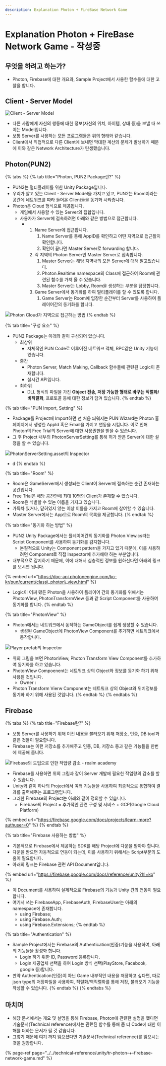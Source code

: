 ```yaml
---
description: Explanation Photon + FireBase Network Game
---
```


# Explanation Photon + FireBase Network Game - 작성중

## 무엇을 하려고 하는가?

* Photon, Firebase에 대한 개요와, Sample Project에서 사용한 함수들에 대한 고찰을 합니다.



## Client - Server Model

![Client - Server Model](../../.gitbook/assets/image%20%28161%29.png)

* 다른 사람에게 자신의 행동에 대한 정보\(자신의 위치, 아이템, 상태 등\)을 보낼 때 쓰이는 Model입니다.
* 보통 Server를 사용하는 모든 프로그램들은 위의 형태와 같습니다.
* Client에서 직접적으로 다른 Client에 보내면 막대한 계산의 문제가 발생하기 때문에 이와 같은 Network Architecture가 탄생했습니다.

## Photon\(PUN2\)

{% tabs %}
{% tab title="Photon, PUN2 Package란?" %}
* PUN2는 멀티플레이를 위한 Unity Package입니다.
* 우리가 알고 있는 Client - Server Model을 가지고 있고, PUN2는 Room이라는 공간에 네트워크를 따라 들어온 Client들을 동기화 시켜줍니다.
* Photon은 Cloud 형식으로 제공됩니다.
  * 게임에서 사용할 수 있는 Server의 집합입니다.
  * 사용자가 Server에 접속하려면 아래와 같은 방법으로 접근합니다.
    * 1. Name Server에 접근합니다.
         1. Name Server를 통해 AppID를 확인하고 어떤 지역으로 접근할지 확인합니다.
         2. 확인이 끝나면 Master Server로 forwarding 합니다.
      2. 각 지역의 Photon Server인 Master Server로 접속합니다.
         1. Master Server는 해당 지역내의 모든 Server에 대해 알고있습니다.
         2. Photon.Realtime namespace의 Class에 접근하여 Room에 관련된 함수를 가져 올 수 있습니다.
         3. Master Server는 Lobby, Room을 생성하는 부분을 담당합니다.
      3. Game Server에서 동기화를 하여 멀티플레이를 할 수 있도록 합니다.
         1. Game Server는 Room에 입장한 순간부터 Server를 사용하여 플레이어간의 동기화를 합니다.

![Photon Cloud&#xAC00; &#xC9C0;&#xC5ED;&#xC73C;&#xB85C; &#xC811;&#xADFC;&#xD558;&#xB294; &#xBC29;&#xBC95;](../../.gitbook/assets/image%20%28155%29.png)
{% endtab %}

{% tab title="구성 요소" %}
* PUN2 Package는 아래와 같이 구성되어 있습니다.
  * 최상위
    * 자체적인 PUN Code로 이루어진 네트워크 객체, RPC같은 Unity 기능이 있습니다.
  * 중간
    * Photon Server, Match Making, Callback 함수들에 관련된 Logic이 존재합니다.
    * 실시간 API입니다.
  * 최하위
    * DLL 형식의 파일을 가진 **Object 전송, 저장 가능한 형태로 바꾸는 직렬화/비직렬화**, 프로토콜 등에 대한 정보가 담겨 있습니다.
{% endtab %}

{% tab title="PUN Import, Setting" %}
* Package를 Project에 Import하면 맨 처음 띄워지는 PUN Wizard는 Photon 홈페이지에서 생성한 AppId 혹은 Email을 가지고 연동을 시킵니다. 이로 인해 Photon의 Free Trial의 Server에 대한 사용권한을 받을 수 있습니다.
* 그 후 Project 내부의 PhotonServerSetting를 통해 허가 받은 Server에 대한 설정을 할 수 있습니다.

![PhotonServerSetting.asset&#xC758; Inspector](../../.gitbook/assets/image%20%28153%29.png)

* d
{% endtab %}

{% tab title="Room" %}
* Room은 GameServer에서 생성되는 Client이 Server에 접속하는 순간 존재하는 공간입니다.
* Free Trial은 해당 공간안에 최대 10명의 Client가 존재할 수 있습니다.
* Room은 식별할 수 있는 이름을 가지고 있습니다.
* 가득차 있거나, 닫혀있지 않는 이상 이름을 가지고 Room에 참여할 수 있습니다.
* Master Server에서는 App으로 Room의 목록을 제공합니다.
{% endtab %}

{% tab title="동기화 하는 방법" %}
* PUN2 Unity Package에서는 플레이어간의 동기화를 Photon View.cs라는 Script Component를 사용하여 동기화를 감지합니다.
  * 본질적으로 Unity는 Component pattern을 가지고 있기 때문에, 이를 사용하려면 Component로 직접 Inspector에 추가해야 하는 부분입니다.
* 내부적으로 감지하기 때문에, 이에 대해서 심층적인 정보를 원하신다면 아래의 링크를 보시면 됩니다.

{% embed url="https://doc-api.photonengine.com/ko-kr/pun/current/class\_photon\_view.html" %}

* Logic이 어찌 됐든 Photon을 사용하여 플레이어 간의 동기화를 위해서는 PhotonView, PhotonTransformView 등과 같 Script Component를 사용하여 동기화를 합니다.
{% endtab %}

{% tab title="PhotonView" %}
* Photon에서는 네트워크에서 동작하는 GameObject를 쉽게 생성할 수 있습니다.
  * 생성된 GameObject에 PhotonView Component를 추가하면 네트워크에서 동작합니다.

![Player prefab&#xC758; Inspector](../../.gitbook/assets/image%20%28167%29.png)

* 위의 그림을 보면 PhotonView, Photon Transform View Component를 추가하여 동기화를 하고 있습니다.
* PhotonView Compoenent는 네트워크 상의 Object와 정보를 동기화 하기 위해 사용된 것입니다.
  * Owner : 
* Photon Transform Vierw Component는 네트워크 상의 Object와 위치정보를 동기화 하기 위해 사용된 것입니다.
{% endtab %}
{% endtabs %}

## Firebase

{% tabs %}
{% tab title="Firebase란?" %}
* 보통 Server를 사용하기 위해 이전 내용을 불러오기 위해 저장소, 인증, DB tool과 같은 것들이 필요합니다.
* Firebase는 이런 저장소를 추가해주고 인증, DB, 저장소 등과 같은 기능들을 한번에 제공해 줍니다.

![Firebase&#xC758; &#xB3C4;&#xC785;&#xC73C;&#xB85C; &#xC778;&#xD55C; &#xC791;&#xC5C5;&#xB7C9; &#xAC10;&#xC18C; - realm academy](../../.gitbook/assets/image%20%28164%29.png)

* Firebase를 사용하면 위의 그림과 같이 Server 개발에 필요한 작업량의 감소를 할 수 있습니다.
* Unity와 같이 하나의 Project에서 여러 기능들을 사용하여 최종적으로 통합하여 결과를 출력해주는 프로그램입니다.
* 그러한 Firebase의 Project는 아래와 같이 정의할 수 있습니다.
  * Firebase의 Project = 추가적인 관련 구성 및 서비스 + GCP\(Google Cloud Platform\)

{% embed url="https://firebase.google.com/docs/projects/learn-more?authuser=0" %}
{% endtab %}

{% tab title="Firebase 사용하는 방법" %}
* 기본적으로 Firebase에서 제공하는 SDK를 해당 Project에 다운을 받아야 합니다.
* 다운을 받으면 자동적으로 연동이 되는데, 이를 사용하기 위해서는 Script부분의 도움이 필요합니다.
* 아래의 링크는 Firebase 관련 API Document입니다.

{% embed url="https://firebase.google.com/docs/reference/unity?hl=ko" %}

* 이 Document를 사용하여 실제적으로 Firebase의 기능과 Unity 간의 연동이 필요합니다.
* 여기서 쓰는 FirebaseApp, FirebaseAuth, FirebaseUser는 아래의 namespace에 존재합니다.
  * using Firebase; 
  * using Firebase.Auth; 
  * using Firebase.Extensions;
{% endtab %}

{% tab title="Authentication" %}
* Sample Project에서는 Firebase의 Authentication\(인증\)기능을 사용하여, 아래의 기능들을 활성화 합니다.
  * Login 하기 위한 ID, Password 등록합니다.
  * Login 제공업체 선택을 하여 Login 방식 선택\(PlayStore, Facebook, google 등\)합니다.
* 만약 Authentication\(인증\)이 아닌 Game 내부적인 내용을 저장하고 싶다면, 따로 json type의 저장파일을 사용하여, 직렬화/역직렬화를 통해 저장, 불러오기 기능을 작성할 수 있습니다.
{% endtab %}
{% endtabs %}

## 마치며

* 해당 문서에서는 개요 및 설명을 통해 Firebase, Photon에 관련한 설명을 했다면 기술문서\(Technical reference\)에서는 관련된 함수를 통해 좀 더 Code에 대한 이해를 더하는 문서가 될 것 같습니다.
* 그렇기 때문에 여기 까지 읽으셨다면 기술문서\(Technical reference\)를 읽으시는 것을 권장합니다.

{% page-ref page="../../technical-reference/unity/tr-photon-+-firebase-network-game.md" %}

